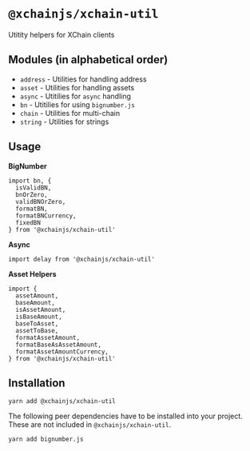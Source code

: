 # `@xchainjs/xchain-util`

Utitity helpers for XChain clients

## Modules (in alphabetical order)

- `address` - Utilities for handling address
- `asset` - Utilities for handling assets
- `async` - Utitilies for `async` handling
- `bn` - Utitilies for using `bignumber.js`
- `chain` - Utilities for multi-chain
- `string` - Utilities for strings

## Usage

**BigNumber**

```
import bn, {
  isValidBN,
  bnOrZero,
  validBNOrZero,
  formatBN,
  formatBNCurrency,
  fixedBN
} from '@xchainjs/xchain-util'
```

**Async**

```
import delay from '@xchainjs/xchain-util'
```

**Asset Helpers**

```
import {
  assetAmount,
  baseAmount,
  isAssetAmount,
  isBaseAmount,
  baseToAsset,
  assetToBase,
  formatAssetAmount,
  formatBaseAsAssetAmount,
  formatAssetAmountCurrency,
} from '@xchainjs/xchain-util'
```

## Installation

```
yarn add @xchainjs/xchain-util
```

The following peer dependencies have to be installed into your project. These are not included in `@xchainjs/xchain-util`.

```
yarn add bignumber.js
```
